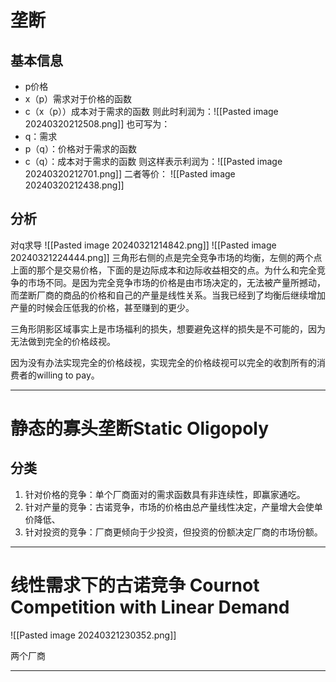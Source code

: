 # 垄断

## 基本信息
* p价格
* x（p）需求对于价格的函数
* c（x（p））成本对于需求的函数
则此时利润为：![[Pasted image 20240320212508.png]]
也可写为：
* q：需求
* p（q）：价格对于需求的函数
* c（q）：成本对于需求的函数
则这样表示利润为：![[Pasted image 20240320212701.png]]
二者等价：
![[Pasted image 20240320212438.png]]

## 分析

对q求导
 ![[Pasted image 20240321214842.png]]
![[Pasted image 20240321224444.png]]
三角形右侧的点是完全竞争市场的均衡，左侧的两个点上面的那个是交易价格，下面的是边际成本和边际收益相交的点。为什么和完全竞争的市场不同。是因为完全竞争市场的价格是由市场决定的，无法被产量所撼动，而垄断厂商的商品的价格和自己的产量是线性关系。当我已经到了均衡后继续增加产量的时候会压低我的价格，甚至赚到的更少。

三角形阴影区域事实上是市场福利的损失，想要避免这样的损失是不可能的，因为无法做到完全的价格歧视。

因为没有办法实现完全的价格歧视，实现完全的价格歧视可以完全的收割所有的消费者的willing to pay。

---

# 静态的寡头垄断Static Oligopoly

## 分类

1. 针对价格的竞争：单个厂商面对的需求函数具有非连续性，即赢家通吃。
2. 针对产量的竞争：古诺竞争，市场的价格由总产量线性决定，产量增大会使单价降低、
3. 针对投资的竞争：厂商更倾向于少投资，但投资的份额决定厂商的市场份额。

---

# 线性需求下的古诺竞争 Cournot Competition with Linear Demand

![[Pasted image 20240321230352.png]]

两个厂商

---

# 